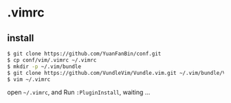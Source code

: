 # .vimrc

## install

```sh
$ git clone https://github.com/YuanFanBin/conf.git
$ cp conf/vim/.vimrc ~/.vimrc
$ mkdir -p ~/.vim/bundle
$ git clone https://github.com/VundleVim/Vundle.vim.git ~/.vim/bundle/Vundle.vim
$ vim ~/.vimrc
```

open `~/.vimrc`, and Run `:PluginInstall`, waiting ...
